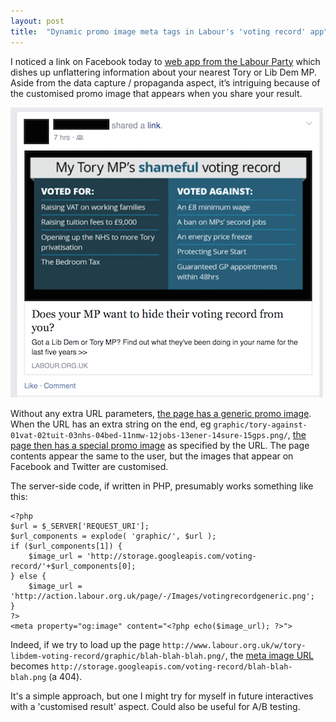 ```yaml
---
layout: post
title:  "Dynamic promo image meta tags in Labour's 'voting record' app"
---
```


I noticed a link on Facebook today to [web app from the Labour Party](http://www.labour.org.uk/w/tory-libdem-voting-record/) which dishes up unflattering information about your nearest Tory or Lib Dem MP. Aside from the data capture / propaganda aspect, it’s intriguing because of the customised promo image that appears when you share your result.

![Screenshot of Facebook post with customised promo image](/assets/labour-promos/fb.png)

Without any extra URL parameters, [the page has a generic promo image](http://the-meta-tag-checker.herokuapp.com/?url=http:%2F%2Fwww.labour.org.uk%2Fw%2Ftory-libdem-voting-record%2F). When the URL has an extra string on the end, eg `graphic/tory-against-01vat-02tuit-03nhs-04bed-11nmw-12jobs-13ener-14sure-15gps.png/`, [the page then has a special promo image](http://the-meta-tag-checker.herokuapp.com/?url=http:%2F%2Fwww.labour.org.uk%2Fw%2Ftory-libdem-voting-record%2Fgraphic%2Ftory-against-01vat-02tuit-03nhs-04bed-11nmw-12jobs-13ener-14sure-15gps.png%2F) as specified by the URL. The page contents appear the same to the user, but the images that appear on Facebook and Twitter are customised.

The server-side code, if written in PHP, presumably works something like this:

    <?php
    $url = $_SERVER['REQUEST_URI'];
    $url_components = explode( 'graphic/', $url );
    if ($url_components[1]) {
        $image_url = 'http://storage.googleapis.com/voting-record/'+$url_components[0];
    } else {
        $image_url = 'http://action.labour.org.uk/page/-/Images/votingrecordgeneric.png';
    }
    ?>
    <meta property="og:image" content="<?php echo($image_url); ?>">

Indeed, if we try to load up the page `http://www.labour.org.uk/w/tory-libdem-voting-record/graphic/blah-blah-blah.png/`, the [meta image URL](http://the-meta-tag-checker.herokuapp.com/?url=http:%2F%2Fwww.labour.org.uk%2Fw%2Ftory-libdem-voting-record%2Fgraphic%2Fblah-blah-blah.png%2F) becomes `http://storage.googleapis.com/voting-record/blah-blah-blah.png` (a 404).

It's a simple approach, but one I might try for myself in future interactives with a 'customised result' aspect. Could also be useful for A/B testing.